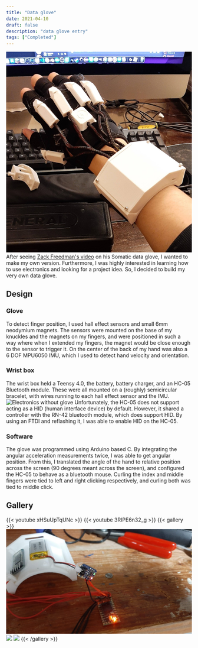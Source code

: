 ```yaml
---
title: "Data glove"
date: 2021-04-10
draft: false
description: "data glove entry"
tags: ["Completed"]
---
```

![The data glove](featured.png)
After seeing [Zack Freedman's video](https://www.youtube.com/watch?v=6raRftH9yxM) on his Somatic data glove, I wanted to make my own version. Furthermore, I was highly interested in learning how to use electronics and looking for a project idea. So, I decided to build my very own data glove.
## Design
### Glove
To detect finger position, I used hall effect sensors and small 6mm neodymium magnets. The sensors were mounted on the base of my knuckles and the magnets on my fingers, and were positioned in such a way where when I extended my fingers, the magnet would be close enough to the sensor to trigger it. On the center of the back of my hand was also a 6 DOF MPU6050 IMU, which I used to detect hand velocity and orientation.
### Wrist box
The wrist box held a Teensy 4.0, the battery, battery charger, and an HC-05 Bluetooth module. These were all mounted on a (roughly) semicircular bracelet, with wires running to each hall effect sensor and the IMU.
![Electronics without glove](image-1.png "Electronics without glove")
Unfortunately, the HC-05 does not support acting as a HID (human interface device) by default. However, it shared a controller with the RN-42 bluetooth module, which does support HID. By using an FTDI and reflashing it, I was able to enable HID on the HC-05.
### Software
The glove was programmed using Arduino based C. By integrating the angular acceleration measurements twice, I was able to get angular position. From this, I translated the angle of the hand to relative position across the screen (90 degrees meant across the screen), and configured the HC-05 to behave as a bluetooth mouse. Curling the index and middle fingers were tied to left and right clicking respectively, and curling both was tied to middle click.
## Gallery
{{< youtube xHSuUpTqUNc >}}
{{< youtube 3RIPE6n32_g >}}
{{< gallery >}}
<img src="image.png" class="grid-w50">
<img src="image-1.png" class="grid-w50">
<img src="image-2.png" class="grid-w50">
{{< /gallery >}}